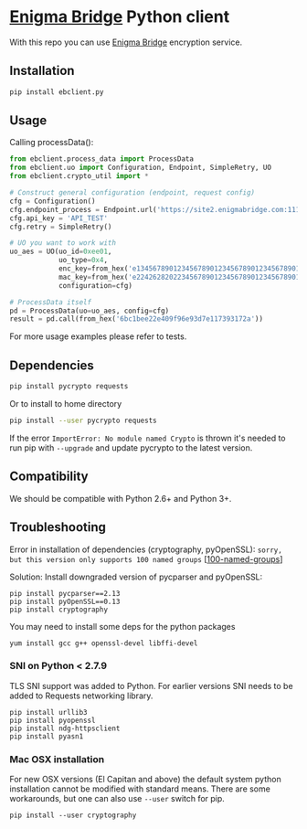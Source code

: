 # [Enigma Bridge] Python client

With this repo you can use [Enigma Bridge] encryption service.

## Installation

```bash
pip install ebclient.py
```

## Usage

Calling processData():

```python
from ebclient.process_data import ProcessData
from ebclient.uo import Configuration, Endpoint, SimpleRetry, UO
from ebclient.crypto_util import *

# Construct general configuration (endpoint, request config)
cfg = Configuration()
cfg.endpoint_process = Endpoint.url('https://site2.enigmabridge.com:11180')
cfg.api_key = 'API_TEST'
cfg.retry = SimpleRetry()

# UO you want to work with
uo_aes = UO(uo_id=0xee01,
            uo_type=0x4,
            enc_key=from_hex('e134567890123456789012345678901234567890123456789012345678901234'),
            mac_key=from_hex('e224262820223456789012345678901234567890123456789012345678901234'),
            configuration=cfg)

# ProcessData itself
pd = ProcessData(uo=uo_aes, config=cfg)
result = pd.call(from_hex('6bc1bee22e409f96e93d7e117393172a'))
```

For more usage examples please refer to tests.

## Dependencies

```bash
pip install pycrypto requests
```

Or to install to home directory

```bash
pip install --user pycrypto requests
```

If the error `ImportError: No module named Crypto` is thrown it's needed to run pip with `--upgrade` and update pycrypto
to the latest version.

## Compatibility
We should be compatible with Python 2.6+ and Python 3+.

## Troubleshooting
Error in installation of dependencies (cryptography, pyOpenSSL):
`sorry, but this version only supports 100 named groups` \[[100-named-groups]\]

Solution:
Install downgraded version of pycparser and pyOpenSSL:

```
pip install pycparser==2.13
pip install pyOpenSSL==0.13
pip install cryptography
```

You may need to install some deps for the python packages

```
yum install gcc g++ openssl-devel libffi-devel
```

### SNI on Python < 2.7.9

TLS SNI support was added to Python. For earlier versions SNI needs to be added to Requests networking library.

```
pip install urllib3
pip install pyopenssl
pip install ndg-httpsclient
pip install pyasn1
```

### Mac OSX installation
For new OSX versions (El Capitan and above) the default system python installation
cannot be modified with standard means. There are some workarounds, but one can also use
`--user` switch for pip.

```
pip install --user cryptography
```

[100-named-groups]: https://community.letsencrypt.org/t/certbot-auto-fails-while-setting-up-virtual-environment-complains-about-package-hashes/20529/18
[Enigma Bridge]: https://www.enigmabridge.com

